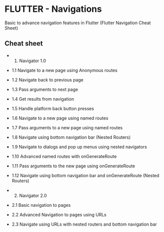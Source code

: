 # FLUTTER - Navigations

Basic to advance navigation features in Flutter (Flutter Navigation Cheat Sheet)

## Cheat sheet

- 1. Navigator 1.0

- 1.1 Navigate to a new page using Anonymous routes
- 1.2 Navigate back to previous page
- 1.3 Pass arguments to next page
- 1.4 Get results from navigation
- 1.5 Handle platform back button presses
- 1.6 Navigate to a new page using named routes
- 1.7 Pass arguments to a new page using named routes
- 1.8 Navigate using bottom navigation bar (Nested Routers)
- 1.9 Navigate to dialogs and pop up menus using nested navigators
- 1.10 Advanced named routes with onGenerateRoute
- 1.11 Pass arguments to the new page using onGenerateRoute
- 1.12 Navigate using bottom navigation bar and onGenerateRoute (Nested Routers)

- 2. Navigator 2.0

- 2.1 Basic navigation to pages
- 2.2 Advanced Navigation to pages using URLs
- 2.3 Navigate using URLs with nested routers and bottom navigation bar
